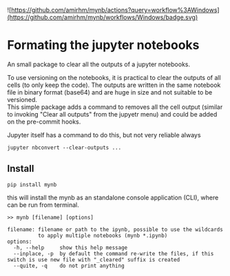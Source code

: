 ![https://github.com/amirhm/mynb/actions?query=workflow%3AWindows](https://github.com/amirhm/mynb/workflows/Windows/badge.svg)

# Formating the jupyter notebooks
An small package to clear all the outputs of a jupyter notebooks. 

To use versioning on the notebooks, it is practical to clear the outputs of all cells (to only keep the code). 
The outputs are written in the same notebook file in binary format (base64) and are huge in size and not suitable to be versioned.  
This simple package adds a command to removes all the cell output (similar to invoking "Clear all outputs" from the jupyetr menu) and could be added on the pre-commit hooks. 



Jupyter itself has a command to do this, but not very reliable always
````
jupyter nbconvert --clear-outputs ...
````


## Install

````
pip install mynb
````
this will install the mynb as an standalone console application (CLI), where can be run from terminal.

````
>> mynb [filename] [options]

filename: filename or path to the ipynb, possible to use the wildcards
          to apply multiple notebooks (mynb *.ipynb) 
options:
  -h, --help     show this help message
  --inplace, -p  by default the command re-write the files, if this switch is use new file with "_cleared" suffix is created 
  --quite, -q    do not print anything  
````
